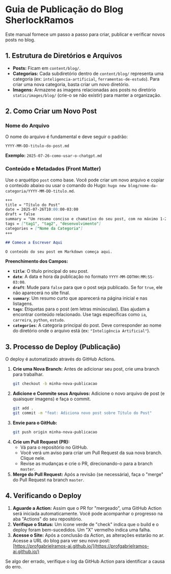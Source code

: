# Guia de Publicação do Blog SherlockRamos

Este manual fornece um passo a passo para criar, publicar e verificar novos posts no blog.

## 1. Estrutura de Diretórios e Arquivos

- **Posts:** Ficam em `content/blog/`.
- **Categorias:** Cada subdiretório dentro de `content/blog/` representa uma categoria (ex: `inteligencia-artificial`, `ferramentas-de-estudo`). Para criar uma nova categoria, basta criar um novo diretório.
- **Imagens:** Armazene as imagens relacionadas aos posts no diretório `static/images/blog/` (crie-o se não existir) para manter a organização.

## 2. Como Criar um Novo Post

### Nome do Arquivo

O nome do arquivo é fundamental e deve seguir o padrão:

`YYYY-MM-DD-titulo-do-post.md`

**Exemplo:** `2025-07-26-como-usar-o-chatgpt.md`

### Conteúdo e Metadados (Front Matter)

Use o arquétipo `post` como base. Você pode criar um novo arquivo e copiar o conteúdo abaixo ou usar o comando do Hugo: `hugo new blog/nome-da-categoria/YYYY-MM-DD-titulo.md`.

```markdown
+++
title = "Título do Post"
date = 2025-07-26T10:00:00-03:00
draft = false
summary = "Um resumo conciso e chamativo do seu post, com no máximo 1-2 frases. Este resumo aparece na listagem de posts."
tags = ["tag1", "tag2", "desenvolvimento"]
categories = ["Nome da Categoria"]
+++

## Comece a Escrever Aqui

O conteúdo do seu post em Markdown começa aqui.
```

**Preenchimento dos Campos:**

- **`title`**: O título principal do seu post.
- **`date`**: A data e hora da publicação no formato `YYYY-MM-DDTHH:MM:SS-03:00`.
- **`draft`**: Mude para `false` para que o post seja publicado. Se for `true`, ele não aparecerá no site final.
- **`summary`**: Um resumo curto que aparecerá na página inicial e nas listagens.
- **`tags`**: Etiquetas para o post (em letras minúsculas). Elas ajudam a encontrar conteúdo relacionado. Use tags específicas como `ia`, `carreira`, `python`, `estudo`.
- **`categories`**: A categoria principal do post. Deve corresponder ao nome do diretório onde o arquivo está (ex: `"Inteligência Artificial"`).

## 3. Processo de Deploy (Publicação)

O deploy é automatizado através do GitHub Actions.

1.  **Crie uma Nova Branch:** Antes de adicionar seu post, crie uma branch para trabalhar.
    ```bash
    git checkout -b minha-nova-publicacao
    ```
2.  **Adicione e Commite seus Arquivos:** Adicione o novo arquivo de post (e quaisquer imagens) e faça o commit.
    ```bash
    git add .
    git commit -m "feat: Adiciona novo post sobre Título do Post"
    ```
3.  **Envie para o GitHub:**
    ```bash
    git push origin minha-nova-publicacao
    ```
4.  **Crie um Pull Request (PR):**
    - Vá para o repositório no GitHub.
    - Você verá um aviso para criar um Pull Request da sua nova branch. Clique nele.
    - Revise as mudanças e crie o PR, direcionando-o para a branch `master`.
5.  **Merge do Pull Request:** Após a revisão (se necessária), faça o "merge" do Pull Request na branch `master`.

## 4. Verificando o Deploy

1.  **Aguarde a Action:** Assim que o PR for "mergeado", uma GitHub Action será iniciada automaticamente. Você pode acompanhar o progresso na aba "Actions" do seu repositório.
2.  **Verifique o Status:** Um ícone verde de "check" indica que o build e o deploy foram bem-sucedidos. Um "X" vermelho indica uma falha.
3.  **Acesse o Site:** Após a conclusão da Action, as alterações estarão no ar. Acesse a URL do blog para ver seu novo post: [https://profgabrielramos-ai.github.io/](https://profgabrielramos-ai.github.io/)

Se algo der errado, verifique o log da GitHub Action para identificar a causa do erro.
